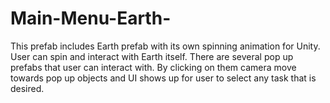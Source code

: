 # Main-Menu-Earth-
This prefab includes Earth prefab with its own spinning animation for Unity. User can spin and interact with Earth itself.
There are several pop up prefabs that user can interact with. By clicking on them camera move towards pop up objects and UI shows up for user to select any task that is desired.

